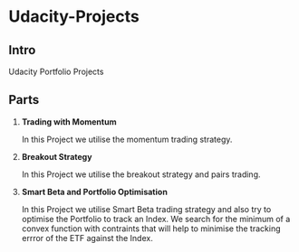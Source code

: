 # Udacity-Projects

## Intro

Udacity Portfolio Projects

## Parts

1. **Trading with Momentum**

    In this Project we utilise the momentum trading strategy.

2. **Breakout Strategy**

    In this Project we utilise the breakout strategy and pairs trading.

3. **Smart Beta and Portfolio Optimisation**

    In this Project we utilise Smart Beta trading strategy and also try to optimise the Portfolio to track an Index. We search for the minimum of a convex function with contraints that will help to minimise the tracking errror of the ETF against the Index.
